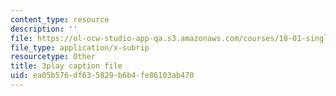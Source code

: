 ```yaml
---
content_type: resource
description: ''
file: https://ol-ocw-studio-app-qa.s3.amazonaws.com/courses/18-01-single-variable-calculus-fall-2006/ea05b576df635829b6b4fe86103ab470_KhwQKE_tld0.srt
file_type: application/x-subrip
resourcetype: Other
title: 3play caption file
uid: ea05b576-df63-5829-b6b4-fe86103ab470
---
```

